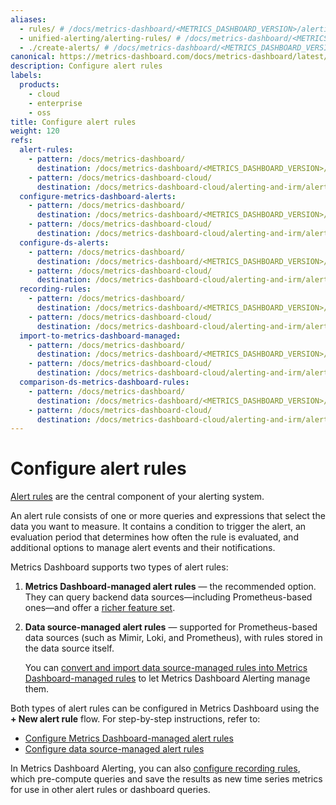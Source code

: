 ```yaml
---
aliases:
  - rules/ # /docs/metrics-dashboard/<METRICS_DASHBOARD_VERSION>/alerting/rules/
  - unified-alerting/alerting-rules/ # /docs/metrics-dashboard/<METRICS_DASHBOARD_VERSION>/alerting/unified-alerting/alerting-rules/
  - ./create-alerts/ # /docs/metrics-dashboard/<METRICS_DASHBOARD_VERSION>/alerting/create-alerts/
canonical: https://metrics-dashboard.com/docs/metrics-dashboard/latest/alerting/alerting-rules/
description: Configure alert rules
labels:
  products:
    - cloud
    - enterprise
    - oss
title: Configure alert rules
weight: 120
refs:
  alert-rules:
    - pattern: /docs/metrics-dashboard/
      destination: /docs/metrics-dashboard/<METRICS_DASHBOARD_VERSION>/alerting/fundamentals/alert-rules/
    - pattern: /docs/metrics-dashboard-cloud/
      destination: /docs/metrics-dashboard-cloud/alerting-and-irm/alerting/fundamentals/alert-rules/
  configure-metrics-dashboard-alerts:
    - pattern: /docs/metrics-dashboard/
      destination: /docs/metrics-dashboard/<METRICS_DASHBOARD_VERSION>/alerting/alerting-rules/create-metrics-dashboard-managed-rule/
    - pattern: /docs/metrics-dashboard-cloud/
      destination: /docs/metrics-dashboard-cloud/alerting-and-irm/alerting/alerting-rules/create-metrics-dashboard-managed-rule/
  configure-ds-alerts:
    - pattern: /docs/metrics-dashboard/
      destination: /docs/metrics-dashboard/<METRICS_DASHBOARD_VERSION>/alerting/alerting-rules/create-data-source-managed-rule/
    - pattern: /docs/metrics-dashboard-cloud/
      destination: /docs/metrics-dashboard-cloud/alerting-and-irm/alerting/alerting-rules/create-data-source-managed-rule/
  recording-rules:
    - pattern: /docs/metrics-dashboard/
      destination: /docs/metrics-dashboard/<METRICS_DASHBOARD_VERSION>/alerting/alerting-rules/create-recording-rules/
    - pattern: /docs/metrics-dashboard-cloud/
      destination: /docs/metrics-dashboard-cloud/alerting-and-irm/alerting/alerting-rules/create-recording-rules/
  import-to-metrics-dashboard-managed:
    - pattern: /docs/metrics-dashboard/
      destination: /docs/metrics-dashboard/<METRICS_DASHBOARD_VERSION>/alerting/alerting-rules/alerting-migration/
    - pattern: /docs/metrics-dashboard-cloud/
      destination: /docs/metrics-dashboard-cloud/alerting-and-irm/alerting/alerting-rules/alerting-migration/
  comparison-ds-metrics-dashboard-rules:
    - pattern: /docs/metrics-dashboard/
      destination: /docs/metrics-dashboard/<METRICS_DASHBOARD_VERSION>/alerting/alerting-rules/create-data-source-managed-rule/#comparison-with-metrics-dashboard-managed-rules
    - pattern: /docs/metrics-dashboard-cloud/
      destination: /docs/metrics-dashboard-cloud/alerting-and-irm/alerting/alerting-rules/create-data-source-managed-rule/#comparison-with-metrics-dashboard-managed-rules
---
```


# Configure alert rules

[Alert rules](ref:alert-rules) are the central component of your alerting system.

An alert rule consists of one or more queries and expressions that select the data you want to measure. It contains a condition to trigger the alert, an evaluation period that determines how often the rule is evaluated, and additional options to manage alert events and their notifications.

Metrics Dashboard supports two types of alert rules:

1. **Metrics Dashboard-managed alert rules** — the recommended option. They can query backend data sources—including Prometheus-based ones—and offer a [richer feature set](ref:comparison-ds-metrics-dashboard-rules).
1. **Data source-managed alert rules** — supported for Prometheus-based data sources (such as Mimir, Loki, and Prometheus), with rules stored in the data source itself.

   You can [convert and import data source-managed rules into Metrics Dashboard-managed rules](ref:import-to-metrics-dashboard-managed) to let Metrics Dashboard Alerting manage them.

Both types of alert rules can be configured in Metrics Dashboard using the **+ New alert rule** flow. For step-by-step instructions, refer to:

- [Configure Metrics Dashboard-managed alert rules](ref:configure-metrics-dashboard-alerts)
- [Configure data source-managed alert rules](ref:configure-ds-alerts)

In Metrics Dashboard Alerting, you can also [configure recording rules](ref:recording-rules), which pre-compute queries and save the results as new time series metrics for use in other alert rules or dashboard queries.
